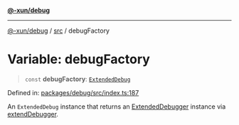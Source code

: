 [**@-xun/debug**](../../README.md)

***

[@-xun/debug](../../README.md) / [src](../README.md) / debugFactory

# Variable: debugFactory

> `const` **debugFactory**: [`ExtendedDebug`](../interfaces/ExtendedDebug.md)

Defined in: [packages/debug/src/index.ts:187](https://github.com/Xunnamius/rejoinder/blob/209c7f2944f337141443b6e2663c00e5b47b6857/packages/debug/src/index.ts#L187)

An `ExtendedDebug` instance that returns an [ExtendedDebugger](../interfaces/ExtendedDebugger.md) instance
via [extendDebugger](../functions/extendDebugger.md).
